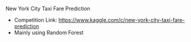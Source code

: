 New York City Taxi Fare Prediction

- Competition Link: https://www.kaggle.com/c/new-york-city-taxi-fare-prediction
- Mainly using Random Forest
